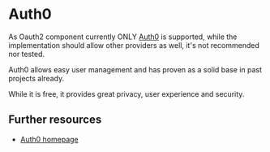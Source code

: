 Auth0
===

As Oauth2 component currently ONLY [Auth0](https://auth0.com/) is supported, while the implementation should
allow other providers as well, it's not recommended nor tested.

Auth0 allows easy user management and has proven as a solid base in past projects already.

While it is free, it provides great privacy, user experience and security.

## Further resources

- [Auth0 homepage](https://auth0.com/)
